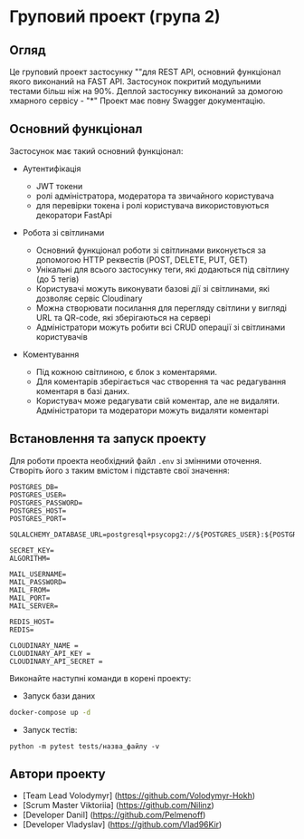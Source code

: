 # Груповий проект (група 2)

## Огляд

Це груповий проект застосунку ""для REST API, основний функціонал якого виконаний на FAST API.
Застосунок покритий модульними тестами більш ніж на 90%.
Деплой застосунку виконаний за домогою хмарного сервісу - "*"
Проект має повну Swagger документацію.

## Основний функціонал

Застосунок має такий основний функціонал:
* Аутентифікація
    * JWT токени
    * ролі адміністратора, модератора та звичайного користувача
    * для перевірки токена і ролі користувача використовуються декоратори FastApi

* Робота зі світлинами
    * Основний функціонал роботи зі світлинами виконується за допомогою HTTP реквестів (POST, DELETE, PUT, GET)
    * Унікальні для всього застосунку теги, які додаються під світлину (до 5 тегів)
    * Користувачі можуть виконувати базові дії зі світлинами, які дозволяє сервіс Cloudinary
    * Можна створювати посилання для перегляду світлини у вигляді URL та QR-code, які зберігаються на сервері
    * Адміністратори можуть робити всі CRUD операції зі світлинами користувачів

* Коментування
    * Під кожною світлиною, є блок з коментарями. 
    * Для коментарів зберігається час створення та час редагування коментаря в базі даних.
    * Користувач може редагувати свій коментар, але не видаляти. Адміністратори та модератори можуть видаляти коментарі


## Встановлення та запуск проекту

Для роботи проекта необхідний файл `.env` зі змінними оточення.
Створіть його з таким вмістом і підставте свої значення:
```dotenv
POSTGRES_DB=
POSTGRES_USER=
POSTGRES_PASSWORD=
POSTGRES_HOST=
POSTGRES_PORT=

SQLALCHEMY_DATABASE_URL=postgresql+psycopg2://${POSTGRES_USER}:${POSTGRES_PASSWORD}@${POSTRGES_HOST}:${POSTGRES_PORT}/${POSTGRES_DB}

SECRET_KEY=
ALGORITHM=

MAIL_USERNAME=
MAIL_PASSWORD=
MAIL_FROM=
MAIL_PORT=
MAIL_SERVER=

REDIS_HOST=
REDIS=

CLOUDINARY_NAME = 
CLOUDINARY_API_KEY = 
CLOUDINARY_API_SECRET = 
```

Виконайте наступні команди в корені проекту:

* Запуск бази даних
```bash
docker-compose up -d
```


* Запуск тестів:  
```
python -m pytest tests/назва_файлу -v
```


## Автори проекту

* [Team Lead Volodymyr] (https://github.com/Volodymyr-Hokh)
* [Scrum Master Viktoriia] (https://github.com/Nilinz)
* [Developer Danil]  (https://github.com/Pelmenoff)
* [Developer Vladyslav] (https://github.com/Vlad96Kir)
